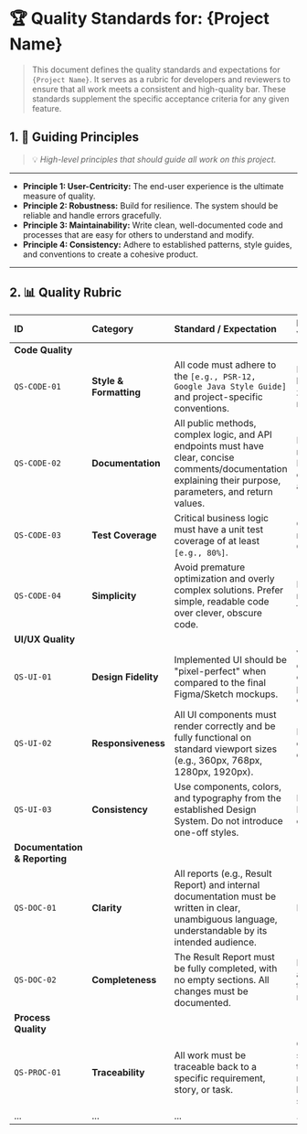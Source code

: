 # 🏆 Quality Standards for: {Project Name}

> This document defines the quality standards and expectations for `{Project Name}`. It serves as a rubric for developers and reviewers to ensure that all work meets a consistent and high-quality bar. These standards supplement the specific acceptance criteria for any given feature.

## 1. 🧭 Guiding Principles
> 💡 *High-level principles that should guide all work on this project.*
---
*   **Principle 1: User-Centricity:** The end-user experience is the ultimate measure of quality.
*   **Principle 2: Robustness:** Build for resilience. The system should be reliable and handle errors gracefully.
*   **Principle 3: Maintainability:** Write clean, well-documented code and processes that are easy for others to understand and modify.
*   **Principle 4: Consistency:** Adhere to established patterns, style guides, and conventions to create a cohesive product.

---

## 2. 📊 Quality Rubric

| ID | Category | Standard / Expectation | How to Measure / Verify |
|:---|:---|:---|:---|
| **Code Quality** |
| `QS-CODE-01` | **Style & Formatting** | All code must adhere to the `[e.g., PSR-12, Google Java Style Guide]` and project-specific conventions. | Passes automated linter checks with zero errors. Code review sign-off. |
| `QS-CODE-02` | **Documentation** | All public methods, complex logic, and API endpoints must have clear, concise comments/documentation explaining their purpose, parameters, and return values. | Manual code review. Documentation coverage tools (if applicable). |
| `QS-CODE-03` | **Test Coverage** | Critical business logic must have a unit test coverage of at least `[e.g., 80%]`. | Code coverage reports from the CI/CD pipeline. |
| `QS-CODE-04` | **Simplicity** | Avoid premature optimization and overly complex solutions. Prefer simple, readable code over clever, obscure code. | Manual code review. Peer feedback. |
| **UI/UX Quality** |
| `QS-UI-01` | **Design Fidelity** | Implemented UI should be "pixel-perfect" when compared to the final Figma/Sketch mockups. | Visual comparison during review. Use of tools like Pixel-perfect extensions. |
| `QS-UI-02` | **Responsiveness** | All UI components must render correctly and be fully functional on standard viewport sizes (e.g., 360px, 768px, 1280px, 1920px). | Manual testing on different devices/emulators. |
| `QS-UI-03` | **Consistency** | Use components, colors, and typography from the established Design System. Do not introduce one-off styles. | Review against the Design System documentation. |
| **Documentation & Reporting** |
| `QS-DOC-01` | **Clarity** | All reports (e.g., Result Report) and internal documentation must be written in clear, unambiguous language, understandable by its intended audience. | Peer review. |
| `QS-DOC-02` | **Completeness** | The Result Report must be fully completed, with no empty sections. All changes must be documented. | Manual check against the template during review. |
| **Process Quality** |
| `QS-PROC-01` | **Traceability** | All work must be traceable back to a specific requirement, story, or task. | Commit messages should reference ticket IDs. Pull requests should link to the relevant story. |
| ... | ... | ... | ... |
